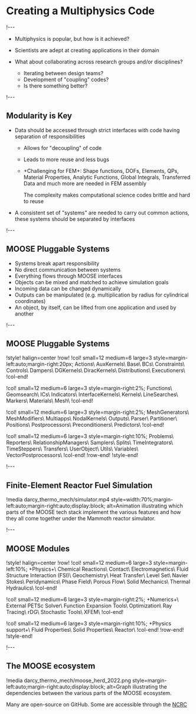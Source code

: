 # Creating a Multiphysics Code

!---

- Multiphysics is popular, but how is it achieved?
- Scientists are adept at creating applications in their domain
- What about collaborating across research groups and/or disciplines?

  - Iterating between design teams?
  - Development of "coupling" codes?
  - Is there something better?

!---

## Modularity is Key

- Data should be accessed through strict interfaces with code having separation of responsibilities

  - Allows for "decoupling" of code
  - Leads to more reuse and less bugs
  - +Challenging for FEM+: Shape functions, DOFs, Elements, QPs, Material Properties, Analytic
    Functions, Global Integrals, Transferred Data and much more are needed in FEM assembly

    The complexity makes computational science codes brittle and hard to reuse

- A consistent set of "systems" are needed to carry out common actions, these systems should be
  separated by interfaces


!---

## MOOSE Pluggable Systems

- Systems break apart responsibility
- No direct communication between systems
- Everything flows through MOOSE interfaces
- Objects can be mixed and matched to achieve simulation goals
- Incoming data can be changed dynamically
- Outputs can be manipulated (e.g. multiplication by radius for cylindrical coordinates)
- An object, by itself, can be lifted from one application and used by another

!---

## MOOSE Pluggable Systems

!style! halign=center
!row!
!col! small=12 medium=6 large=3 style=margin-left:auto;margin-right:20px;
Actions\\
AuxKernels\\
Base\\
BCs\\
Constraints\\
Controls\\
Dampers\\
DGKernels\\
DiracKernels\\
Distributions\\
Executioners\\
!col-end!

!col! small=12 medium=6 large=3 style=margin-right:2%;
Functions\\
Geomsearch\\
ICs\\
Indicators\\
InterfaceKernels\\
Kernels\\
LineSearches\\
Markers\\
Materials\\
Mesh\\
!col-end!

!col! small=12 medium=6 large=3 style=margin-right:2%;
MeshGenerators\\
MeshModifiers\\
Multiapps\\
NodalKernels\\
Outputs\\
Parser\\
Partitioner\\
Positions\\
Postprocessors\\
Preconditioners\\
Predictors\\
!col-end!

!col! small=12 medium=6 large=3 style=margin-right:10%;
Problems\\
Reporters\\
RelationshipManagers\\
Samplers\\
Splits\\
TimeIntegrators\\
TimeSteppers\\
Transfers\\
UserObject\\
Utils\\
Variables\\
VectorPostprocessors\\
!col-end!
!row-end!
!style-end!

!---

## Finite-Element Reactor Fuel Simulation

!media darcy_thermo_mech/simulator.mp4
       style=width:70%;margin-left:auto;margin-right:auto;display:block;
       alt=Animation illustrating which parts of the MOOSE tech stack implement the various features and how they all come together under the Mammoth reactor simulator.

!---

## MOOSE Modules

!style! halign=center
!row!
!col! small=12 medium=6 large=3 style=margin-left:10%;
+Physics+\\
Chemical Reactions\\
Contact\\
Electromagnetics\\
Fluid Structure Interaction (FSI)\\
Geochemistry\\
Heat Transfer\\
Level Set\\
Navier Stokes\\
Peridynamics\\
Phase Field\\
Porous Flow\\
Solid Mechanics\\
Thermal Hydraulics\\
!col-end!

!col! small=12 medium=6 large=3 style=margin-right:2%;
+Numerics+\\
External PETSc Solver\\
Function Expansion Tools\\
Optimization\\
Ray Tracing\\
rDG\\
Stochastic Tools\\
XFEM\\
!col-end!

!col! small=12 medium=6 large=3 style=margin-right:10%;
+Physics support+\\
Fluid Properties\\
Solid Properties\\
Reactor\\
!col-end!
!row-end!
!style-end!

!---

## The MOOSE ecosystem

!media darcy_thermo_mech/moose_herd_2022.png
       style=margin-left:auto;margin-right:auto;display:block;
       alt=Graph illustrating the dependencies between the various parts of the MOOSE ecosystem.

Many are open-source on GitHub. Some are accessible through the [NCRC](https://inl.gov/ncrc/)
